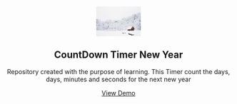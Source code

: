<p align="center">
 <img width="100px" src="./img/snow.jpg" align="center" alt="GitHub Readme Stats" />
 <h2 align="center">CountDown Timer New Year</h2>
 <p align="center">
Repository created with the purpose of learning. This Timer count the days, days, minutes and seconds for the next new year</p>

  <p align="center">
    <a href="https://countdown-timer-for-new-year.netlify.app" target="_blank">View Demo</a>
  </p>
</p>

